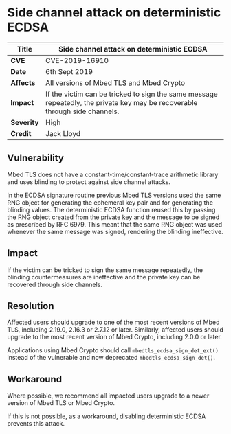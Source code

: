 # Side channel attack on deterministic ECDSA

**Title** |  Side channel attack on deterministic ECDSA
---|---
**CVE** |  CVE-2019-16910
**Date** |  6th Sept 2019
**Affects** |  All versions of Mbed TLS and Mbed Crypto
**Impact** |  If the victim can be tricked to sign the same message<br>repeatedly, the private key may be recoverable through side channels.
**Severity** |  High
**Credit** |  Jack Lloyd

## Vulnerability

Mbed TLS does not have a constant-time/constant-trace arithmetic library and
uses blinding to protect against side channel attacks.

In the ECDSA signature routine previous Mbed TLS versions used the same RNG
object for generating the ephemeral key pair and for generating the blinding
values. The deterministic ECDSA function reused this by passing the RNG object
created from the private key and the message to be signed as prescribed by RFC
6979. This meant that the same RNG object was used whenever the same message
was signed, rendering the blinding ineffective.

## Impact

If the victim can be tricked to sign the same message repeatedly, the blinding
countermeasures are ineffective and the private key can be recovered through
side channels.

## Resolution

Affected users should upgrade to one of the most recent versions of Mbed TLS,
including 2.19.0, 2.16.3 or 2.7.12 or later. Similarly, affected users should
upgrade to the most recent version of Mbed Crypto, including 2.0.0 or later.

Applications using Mbed Crypto should call `mbedtls_ecdsa_sign_det_ext()`
instead of the vulnerable and now deprecated `mbedtls_ecdsa_sign_det()`.

## Workaround

Where possible, we recommend all impacted users upgrade to a newer version of
Mbed TLS or Mbed Crypto.

If this is not possible, as a workaround, disabling deterministic ECDSA
prevents this attack.
